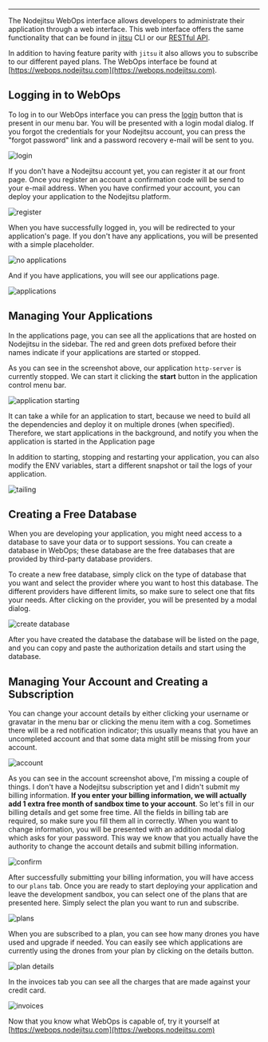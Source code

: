<hr>

The Nodejitsu WebOps interface allows developers to administrate their
application through a web interface. This web interface offers the same
functionality that can be found in [jitsu](/features/jitsu) CLI or our 
[RESTful API](/api).

In addition to having feature parity with `jitsu` it also allows you to
subscribe to our different payed plans. The WebOps interface be found at
[https://webops.nodejitsu.com](https://webops.nodejitsu.com).

## Logging in to WebOps

To log in to our WebOps interface you can press the 
[login](https://webops.nodejitsu.com/#/login) button that is present in our menu
bar. You will be presented with a login modal dialog. If you forgot the
credentials for your Nodejitsu account, you can press the "forgot password" link
and a password recovery e-mail will be sent to you.

![login](/img/webops/login.png)

If you don't have a Nodejitsu account yet, you can register it at our front
page. Once you register an account a confirmation code will be send to your
e-mail address. When you have confirmed your account, you can deploy your
application to the Nodejitsu platform.

![register](/img/webops/register.png)

When you have successfully logged in, you will be redirected to your application's
page. If you don't have any applications, you will be presented with a simple
placeholder.

![no applications](/img/webops/noapps.png)

And if you have applications, you will see our applications page.

![applications](/img/webops/applications.png)

## Managing Your Applications

In the applications page, you can see all the applications that are hosted on
Nodejitsu in the sidebar. The red and green dots prefixed before their names
indicate if your applications are started or stopped.

As you can see in the screenshot above, our application `http-server` is
currently stopped. We can start it clicking the **start** button in the
application control menu bar.

![application starting](/img/webops/application-starting.png)

It can take a while for an application to start, because we need to build all
the dependencies and deploy it on multiple drones (when specified). Therefore,
we start applications in the background, and notify you when the application is
started in the Application page

In addition to starting, stopping and restarting your application, you can also
modify the ENV variables, start a different snapshot or tail the logs of your
application.

![tailing](/img/webops/logs.png)

## Creating a Free Database

When you are developing your application, you might need access to a database to
save your data or to support sessions. You can create a database in
WebOps; these database are the free databases that are provided by third-party
database providers.

To create a new free database, simply click on the type of database that you want
and select the provider where you want to host this database. The different
providers have different limits, so make sure to select one that fits your needs.
After clicking on the provider, you will be presented by a modal dialog.

![create database](/img/webops/create-database.png)

After you have created the database the database will be listed on the page, and
you can copy and paste the authorization details and start using the database.

## Managing Your Account and Creating a Subscription

You can change your account details by either clicking your username or gravatar
in the menu bar or clicking the menu item with a cog. Sometimes there will be a
red notification indicator; this usually means that you have an uncompleted
account and that some data might still be missing from your account.

![account](/img/webops/account.png)

As you can see in the account screenshot above, I'm missing a couple of things.
I don't have a Nodejitsu subscription yet and I didn't submit my billing
information. **If you enter your billing information, we will actually add 1
extra free month of sandbox time to your account**. So let's fill in our billing
details and get some free time. All the fields in billing tab are required, so
make sure you fill them all in correctly. When you want to change information, you
will be presented with an addition modal dialog which asks for your password.
This way we know that you actually have the authority to change the account
details and submit billing information.

![confirm](/img/webops/account-confirm.png)

After successfully submitting your billing information, you will have access
to our `plans` tab. Once you are ready to start deploying your application and
leave the development sandbox, you can select one of the plans that are presented
here. Simply select the plan you want to run and subscribe.

![plans](/img/webops/plans.png)

When you are subscribed to a plan, you can see how many drones you have used and
upgrade if needed. You can easily see which applications are currently using the
drones from your plan by clicking on the details button.

![plan details](/img/webops/plan-details.png)

In the invoices tab you can see all the charges that are made against your
credit card.

![invoices](/img/webops/invoices.png)

Now that you know what WebOps is capable of, try it yourself at
[https://webops.nodejitsu.com](https://webops.nodejitsu.com)

[meta:title]: <> (Using Webops)
